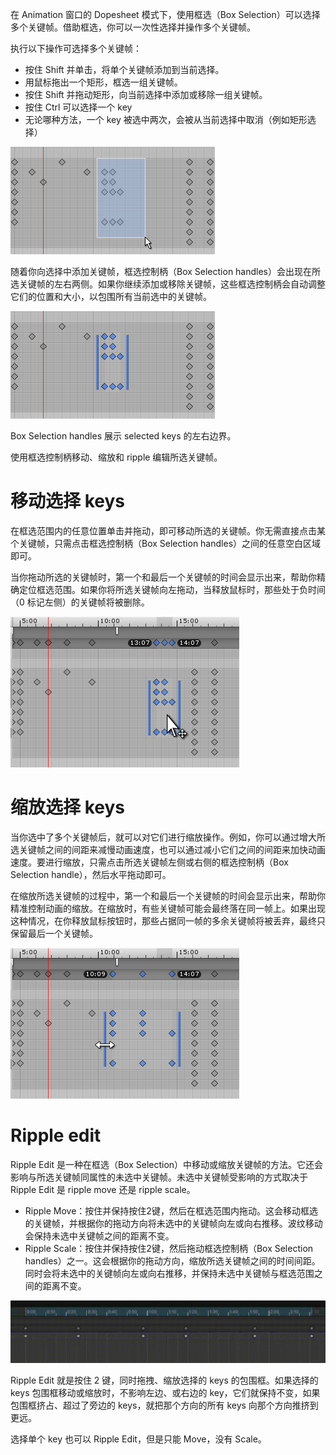 在 ​​Animation 窗口​​的 ​​Dopesheet​​ 模式下，使用​​框选（Box Selection）​​可以选择多个​​关键帧​​。借助框选，你可以一次性选择并操作多个关键帧。

执行以下操作可选择多个关键帧：

- 按住 ​​Shift​​ 并单击，将单个关键帧添加到当前选择。
- 用鼠标拖出一个矩形，框选一组关键帧。
- 按住 ​​Shift​​ 并拖动矩形，向当前选择中添加或移除一组关键帧。
- 按住 Ctrl 可以选择一个 key
- 无论哪种方法，一个 key 被选中两次，会被从当前选择中取消（例如矩形选择）

![](Images/animeditor-DopeSheetDragSelectKeys.png)

随着你向选择中添加关键帧，框选控制柄（Box Selection handles）会出现在所选关键帧的左右两侧。如果你继续添加或移除关键帧，这些框选控制柄会自动调整它们的位置和大小，以包围所有当前选中的关键帧。

![](Images/animeditor-DopeSheetSelectedKeys.png)

Box Selection handles 展示 selected keys 的左右边界。

​​使用框选控制柄移动、缩放和 ripple 编辑所选关键帧。

# 移动选择 keys

在框选范围内的任意位置单击并拖动，即可移动所选的关键帧。你无需直接点击某个关键帧，只需点击框选控制柄（Box Selection handles）之间的任意空白区域即可。

当你拖动所选的关键帧时，第一个和最后一个关键帧的时间会显示出来，帮助你精确定位框选范围。如果你将所选关键帧向左拖动，当释放鼠标时，那些处于负时间（0 标记左侧）的关键帧将被删除。

![](Images/animeditor-DopeSheetDraggingKeys.png)

# 缩放选择 keys

当你选中了多个关键帧后，就可以对它们进行缩放操作。例如，你可以通过增大所选关键帧之间的间距来减慢动画速度，也可以通过减小它们之间的间距来加快动画速度。要进行缩放，只需点击所选关键帧左侧或右侧的框选控制柄（Box Selection handle），然后水平拖动即可。

在缩放所选关键帧的过程中，第一个和最后一个关键帧的时间会显示出来，帮助你精准控制动画的缩放。在缩放时，有些关键帧可能会最终落在同一帧上。如果出现这种情况，在你释放鼠标按钮时，那些占据同一帧的多余关键帧将被丢弃，最终只保留最后一个关键帧。

![](Images/animeditor-DopeSheetScalingKeys.png)

# Ripple edit

Ripple Edit 是一种在框选（Box Selection）中移动或缩放关键帧的方法。它还会影响与所选关键帧同属性的未选中关键帧。未选中关键帧受影响的方式取决于 Ripple Edit 是 ripple move 还是 ripple scale。

- Ripple Move：按住并保持按住2键，然后在框选范围内拖动。这会移动框选的关键帧，并根据你的拖动方向将未选中的关键帧向左或向右推移。波纹移动会保持未选中关键帧之间的距离不变。
- Ripple Scale：按住并保持按住2键，然后拖动框选控制柄（Box Selection handles）之一。这会根据你的拖动方向，缩放所选关键帧之间的时间间距。同时会将未选中的关键帧向左或向右推移，并保持未选中关键帧与框选范围之间的距离不变。

![](Images/RippleEdit.gif)

Ripple Edit 就是按住 2 键，同时拖拽、缩放选择的 keys 的包围框。如果选择的 keys 包围框移动或缩放时，不影响左边、或右边的 key，它们就保持不变，如果包围框挤占、超过了旁边的 keys，就把那个方向的所有 keys 向那个方向推挤到更远。

选择单个 key 也可以 Ripple Edit，但是只能 Move，没有 Scale。
